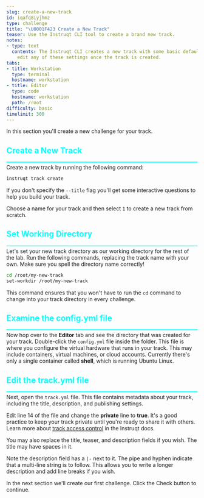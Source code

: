 ```yaml
---
slug: create-a-new-track
id: iqafq8iyjhmz
type: challenge
title: "\U0001F423 Create a New Track"
teaser: Use the Instruqt CLI tool to create a brand new track.
notes:
- type: text
  contents: The Instruqt CLI creates a new track with some basic defaults. You can
    edit any of these settings once the track is created.
tabs:
- title: Workstation
  type: terminal
  hostname: workstation
- title: Editor
  type: code
  hostname: workstation
  path: /root
difficulty: basic
timelimit: 300
---
```

<style type="text/css" rel="stylesheet">
hr.cyan { background-color: cyan; color: cyan; height: 2px; margin-bottom: -10px; }
h2.cyan { color: cyan; }
</style>In this section you'll create a new challenge for your track.

<h2 class="cyan">Create a New Track</h2>
<hr class="cyan">

Create a new track by running the following command:

```bash
instruqt track create
```

If you don't specify the `--title` flag you'll get some interactive questions to help you build your track.

Choose a name for your track and then select `1` to create a new track from scratch.

<h2 class="cyan">Set Working Directory</h2>
<hr class="cyan">

Let's set your new track directory as our working directory for the rest of the lab. Run the following commands, replacing the track name with your own. Make sure you spell the directory name correctly!

```bash
cd /root/my-new-track
set-workdir /root/my-new-track
```

This command ensures that you won't have to run the `cd` command to change into your track directory in every challenge.

<h2 class="cyan">Examine the config.yml file</h2>
<hr class="cyan">

Now hop over to the **Editor** tab and see the directory that was created for your track. Double-click the `config.yml` file inside the folder. This file is where you configure the virtual hardware that runs in your track. This may include containers, virtual machines, or cloud accounts. Currently there's only a single container called **shell**, which is running Ubuntu Linux.

<h2 class="cyan">Edit the track.yml file</h2>
<hr class="cyan">

Next, open the `track.yml` file. This file contains metadata about your track, including the title, description, and publishing settings.

Edit line 14 of the file and change the **private** line to **true**. It's a good practice to keep your track private until you're ready to share it with others. Learn more about [track access control](https://docs.instruqt.com/reference/roles-and-permissions#track-access-control) in the Instruqt docs.

You may also replace the title, teaser, and description fields if you wish. The title may have spaces in it.

Note the description field has a `|-` next to it. The pipe and hyphen indicate that a multi-line string is to follow. This allows you to write a longer description and add line breaks if you wish.

In the next section we'll create our first challenge. Click the Check button to continue.